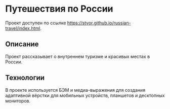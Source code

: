 # Путешествия по России
Проект доступен по ссылке https://stvor.github.io/russian-travel/index.html.

## Описание
Проект рассказывает о внутреннем туризме и красивых местах в России.

## Технологии
В проекте используется БЭМ и медиа-выражения для создания адаптивной вёрстки для мобильных устройств, планшетов и десктопных мониторов.
